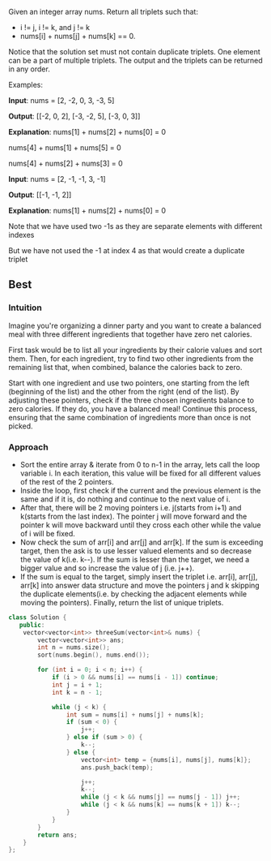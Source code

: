 
Given an integer array nums. Return all triplets such that:

- i != j, i != k, and j != k
- nums[i] + nums[j] + nums[k] == 0.

  

Notice that the solution set must not contain duplicate triplets. One element can be a part of multiple triplets. The output and the triplets can be returned in any order.

Examples:

**Input**: nums = [2, -2, 0, 3, -3, 5]

**Output**: [[-2, 0, 2], [-3, -2, 5], [-3, 0, 3]]

**Explanation**: nums[1] + nums[2] + nums[0] = 0

nums[4] + nums[1] + nums[5] = 0

nums[4] + nums[2] + nums[3] = 0

**Input**: nums = [2, -1, -1, 3, -1]

**Output**: [[-1, -1, 2]]

**Explanation**: nums[1] + nums[2] + nums[0] = 0

Note that we have used two -1s as they are separate elements with different indexes

But we have not used the -1 at index 4 as that would create a duplicate triplet


## Best
### **Intuition**

Imagine you're organizing a dinner party and you want to create a balanced meal with three different ingredients that together have zero net calories.

First task would be to list all your ingredients by their calorie values and sort them. Then, for each ingredient, try to find two other ingredients from the remaining list that, when combined, balance the calories back to zero.

Start with one ingredient and use two pointers, one starting from the left (beginning of the list) and the other from the right (end of the list). By adjusting these pointers, check if the three chosen ingredients balance to zero calories. If they do, you have a balanced meal! Continue this process, ensuring that the same combination of ingredients more than once is not picked.

### **Approach** 

- Sort the entire array & iterate from 0 to n-1 in the array, lets call the loop variable i. In each iteration, this value will be fixed for all different values of the rest of the 2 pointers.
- Inside the loop, first check if the current and the previous element is the same and if it is, do nothing and continue to the next value of i.
- After that, there will be 2 moving pointers i.e. j(starts from i+1) and k(starts from the last index). The pointer j will move forward and the pointer k will move backward until they cross each other while the value of i will be fixed.
- Now check the sum of arr[i] and arr[j] and arr[k]. If the sum is exceeding target, then the ask is to use lesser valued elements and so decrease the value of k(i.e. k--). If the sum is lesser than the target, we need a bigger value and so increase the value of j (i.e. j++).
- If the sum is equal to the target, simply insert the triplet i.e. arr[i], arr[j], arr[k] into answer data structure and move the pointers j and k skipping the duplicate elements(i.e. by checking the adjacent elements while moving the pointers). Finally, return the list of unique triplets.
```cpp
class Solution {
   public:
    vector<vector<int>> threeSum(vector<int>& nums) {
        vector<vector<int>> ans;
        int n = nums.size();
        sort(nums.begin(), nums.end());

        for (int i = 0; i < n; i++) {
            if (i > 0 && nums[i] == nums[i - 1]) continue;
            int j = i + 1;
            int k = n - 1;

            while (j < k) {
                int sum = nums[i] + nums[j] + nums[k];
                if (sum < 0) {
                    j++;
                } else if (sum > 0) {
                    k--;
                } else {
                    vector<int> temp = {nums[i], nums[j], nums[k]};
                    ans.push_back(temp);

                    j++;
                    k--;
                    while (j < k && nums[j] == nums[j - 1]) j++;
                    while (j < k && nums[k] == nums[k + 1]) k--;
                }
            }
        }
        return ans;
    }
};
```